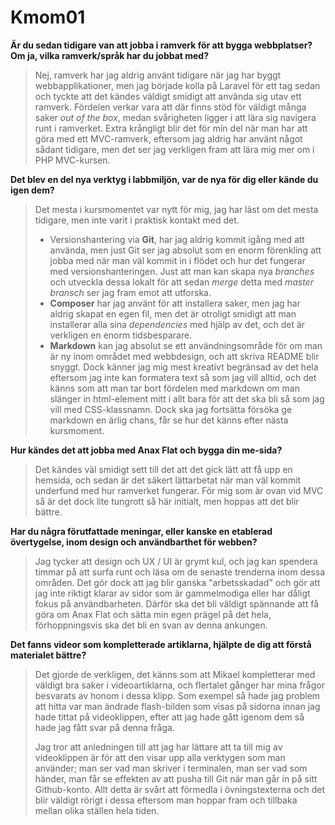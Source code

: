 Kmom01
===============================

**Är du sedan tidigare van att jobba i ramverk för att bygga webbplatser? Om ja, vilka ramverk/språk har du jobbat med?**
> Nej, ramverk har jag aldrig använt tidigare när jag har byggt webbapplikationer, men jag började kolla på Laravel för ett tag sedan och tyckte att det kändes väldigt smidigt att använda sig utav ett ramverk. 
> Fördelen verkar vara att där finns stöd för väldigt många saker *out of the box*, medan svårigheten ligger i att lära sig navigera runt i ramverket. Extra krångligt blir det för min del när man har att göra med ett MVC-ramverk, eftersom jag aldrig har använt något sådant tidigare, men det ser jag verkligen fram att lära mig mer om i PHP MVC-kursen.   

**Det blev en del nya verktyg i labbmiljön, var de nya för dig eller kände du igen dem?**
> Det mesta i kursmomentet var nytt för mig, jag har läst om det mesta tidigare, men inte varit i praktisk kontakt med det.
>
> *  Versionshantering via **Git**, har jag aldrig kommit igång med att använda, men just Git ser jag absolut som en enorm förenkling att jobba med när man väl kommit in i flödet och hur det fungerar med versionshanteringen. Just att man kan skapa nya *branches* och utveckla dessa lokalt för att sedan *merge* detta med *master bransch* ser jag fram emot att utforska.
> * **Composer** har jag använt för att installera saker, men jag har aldrig skapat en egen fil, men det är otroligt smidigt att man installerar alla sina *dependencies* med hjälp av det, och det är verkligen en enorm tidsbesparare.
> * **Markdown** kan jag absolut se ett användningsområde för om man är ny inom området med webbdesign, och att skriva README blir snyggt. Dock känner jag mig mest kreativt begränsad av det hela eftersom jag inte kan formatera text så som jag vill alltid, och det känns som att man tar bort fördelen med markdown om man slänger in html-element mitt i allt bara för att det ska bli så som jag vill med CSS-klassnamn. Dock ska jag fortsätta försöka ge markdown en ärlig chans, får se hur det känns efter nästa kursmoment.   

**Hur kändes det att jobba med Anax Flat och bygga din me-sida?**
> Det kändes väl smidigt sett till det att det gick lätt att få upp en hemsida, och sedan är det säkert lättarbetat när man väl kommit underfund med hur ramverket fungerar. För mig som är ovan vid MVC så är det dock lite tungrott så här initialt, men hoppas att det blir bättre. 

**Har du några förutfattade meningar, eller kanske en etablerad övertygelse, inom design och användbarthet för webben?** 
> Jag tycker att design och UX / UI är grymt kul, och jag kan spendera timmar på att surfa runt och läsa om de senaste trenderna inom dessa områden. Det gör dock att jag blir ganska "arbetsskadad" och gör att jag inte riktigt klarar av sidor som är gammelmodiga eller har dåligt fokus på användbarheten. Därför ska det bli väldigt spännande att få göra om Anax Flat och sätta min egen prägel på det hela, förhoppningsvis ska det bli en svan av denna ankungen.   

**Det fanns videor som kompletterade artiklarna, hjälpte de dig att förstå materialet bättre?**
> Det gjorde de verkligen, det känns som att Mikael kompletterar med väldigt bra saker i videoartiklarna, och flertalet gånger har mina frågor besvarats av honom i dessa klipp. Som exempel så hade jag problem att hitta var man ändrade flash-bilden som visas på sidorna innan jag hade tittat på videoklippen, efter att jag hade gått igenom dem så hade jag fått svar på denna fråga. 
> 
>Jag tror att anledningen till att jag har lättare att ta till mig av videoklippen är för att den visar upp alla verktygen som man använder; man ser vad man skriver i terminalen, man ser vad som händer, man får se effekten av att pusha till Git när man går in på sitt Github-konto. Allt detta är svårt att förmedla i övningstexterna och det blir väldigt rörigt i dessa eftersom man hoppar fram och tillbaka mellan olika ställen hela tiden.   
